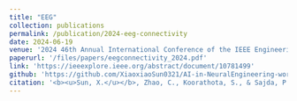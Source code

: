 ```yaml
---
title: "EEG"
collection: publications
permalink: /publication/2024-eeg-connectivity
date: 2024-06-19
venue: '2024 46th Annual International Conference of the IEEE Engineering in Medicine and Biology Society (EMBC)'
paperurl: '/files/papers/eegconnectivity_2024.pdf'
link: 'https://ieeexplore.ieee.org/abstract/document/10781499'
github: 'https://github.com/XiaoxiaoSun0321/AI-in-NeuralEngineering-workshop-demo'
citation: '<b><u>Sun, X.</u></b>, Zhao, C., Koorathota, S., & Sajda, P. (2024). EEG-estimated functional connectivity, and not behavior, differentiates Parkinson's patients from health controls during the Simon conflict task. <i>In 2024 46th Annual International Conference of the IEEE Engineering in Medicine and Biology Society (EMBC)</i>, (pp. 1-6). IEEE.'
---
```

